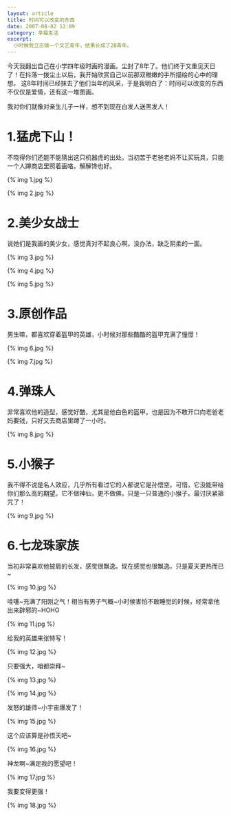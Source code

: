 ```yaml
---
layout: article
title: 时间可以改变的东西
date: 2007-08-02 12:09
category: 幸福生活
excerpt:
  小时候我立志做一个文艺青年，结果长成了2B青年。
---
```


今天我翻出自己在小学四年级时画的漫画。尘封了8年了。他们终于又重见天日了！在抖落一拨尘土以后，我开始欣赏自己以前那双稚嫩的手所描绘的心中的理想。 这8年时间已经抹去了他们当年的风采，于是我明白了：时间可以改变的东西不仅仅是爱情，还有这一堆图画。

我对你们就像对亲生儿子一样，想不到现在白发人送黑发人！

# 1.猛虎下山！

不晓得你们还能不能猜出这只机器虎的出处。当初苦于老爸老妈不让买玩具，只能一个人蹲商店里照着画咯，解解馋也好。

{% img 1.jpg %}

{% img 2.jpg %}

# 2.美少女战士

说她们是我画的美少女，感觉真对不起良心啊。没办法，缺乏阴柔的一面。

{% img 3.jpg %}

{% img 4.jpg %}

{% img 5.jpg %}

# 3.原创作品

男生嘛，都喜欢穿着盔甲的英雄，小时候对那些酷酷的盔甲充满了憧憬！

{% img 6.jpg %}

{% img 7.jpg %}

# 4.弹珠人

非常喜欢他的造型，感觉好酷，尤其是他白色的盔甲。也是因为不敢开口向老爸老妈要钱，只好又去商店里蹲了一小时。

{% img 8.jpg %}

# 5.小猴子

我不得不说是名人效应，几乎所有看过它的人都说它是孙悟空。可惜，它没能带给你们那么高的期望。它不做神仙，更不做佛，只是一只普通的小猴子。最讨厌紧箍咒了！

{% img 9.jpg %}

# 6.七龙珠家族

当初非常喜欢他披肩的长发，感觉很飘逸。现在感觉也很飘逸，只是夏天更热而已~

{% img 10.jpg %}

哇噻~充满了阳刚之气！相当有男子气概~小时侯害怕不敢睡觉的时候，经常拿他出来辟邪的~HOHO

{% img 11.jpg %}

给我的英雄来张特写！

{% img 12.jpg %}

只要强大，咱都崇拜~

{% img 13.jpg %}

{% img 14.jpg %}

发怒的雄师~小宇宙爆发了！

{% img 15.jpg %}

这个应该算是孙悟天吧~

{% img 16.jpg %}

神龙啊~满足我的愿望吧！

{% img 17.jpg %}

我要变得更强！

{% img 18.jpg %}
